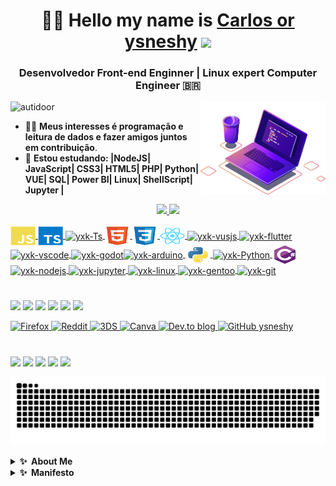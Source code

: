 <h1 align="center">🧑‍💻 Hello my name is  <a href="https://github.com/ysneshy" target="_blank">Carlos or ysneshy</a>
<img src="https://github.com/blackcater/blackcater/raw/main/images/Hi.gif" height="32"/></h1>
<h3 align="center">Desenvolvedor Front-end Enginner | Linux expert Computer Engineer 🇧🇷 </h3>

<img src="https://github.com/ysneshy/ysneshy/blob/main/.github/computer-illustration.png" min-width="200px" max-width="200px" width="200px" align="right" alt="Computador YsneshyCode">

![autidoor](https://readme-typing-svg.demolab.com?font=Fira+Code&pause=1000&color=993399&width=435&lines=%3C+Sejam+Bem+vindo+ao+meu+Github+%2F+%3E;Aqui+todos+somos+um+e+um+somos+todos+)

- 🧑‍💻 **Meus interesses é programação e leitura de dados e fazer amigos juntos em contribuição**.
- 🚀 **Estou estudando: |NodeJS| JavaScript| CSS3| HTML5| PHP| Python| VUE| SQL| Power BI| Linux| ShellScript| Jupyter |**

<div align="center">
  <a href="https://github.com/ysneshy">
  <img height="170em" src="https://github-readme-stats.vercel.app/api?username=ysneshy&show_icons=true&theme=synthwave&include_all_commits=true&count_private=true"/>
  <img height="170em" src="https://github-readme-stats.vercel.app/api/top-langs/?username=ysneshy&layout=compact&langs_count=7&theme=synthwave"/>
</div>
<div style="display: inline_block"><br>
 <img align="center" alt="yxk-Js" height="30" width="40" src="https://raw.githubusercontent.com/devicons/devicon/master/icons/javascript/javascript-plain.svg">
 <img align="center" alt="yxk-Ts" height="30" width="40" src="https://raw.githubusercontent.com/devicons/devicon/master/icons/typescript/typescript-plain.svg">
<img align="center" alt="yxk-Ts" height="30" width="40" src="https://cdn.jsdelivr.net/gh/devicons/devicon/icons/laravel/laravel-plain.svg" />
<img align="center" alt="yxk-HTML5" height="30" width="40" src="https://raw.githubusercontent.com/devicons/devicon/master/icons/html5/html5-original.svg">
 <img align="center" alt="yxk-CSS3" height="30" width="40" src="https://raw.githubusercontent.com/devicons/devicon/master/icons/css3/css3-original.svg">
  <img align="center" alt="yxk-React" height="30" width="40" src="https://raw.githubusercontent.com/devicons/devicon/master/icons/react/react-original.svg"> 
 <img align="center" alt="yxk-vusjs" height="30" width="40" src="https://cdn.jsdelivr.net/gh/devicons/devicon/icons/vuejs/vuejs-original.svg" />
 <img align="center" alt="yxk-flutter" height="30" width="40" src="https://cdn.jsdelivr.net/gh/devicons/devicon/icons/flutter/flutter-original.svg" />  
  <img align="center" alt="yxk-vscode" height="30" width="40" src="https://cdn.jsdelivr.net/gh/devicons/devicon/icons/vscode/vscode-original.svg" />   
  <img align="center" alt="yxk-godot" height="30" width="40" src="https://cdn.jsdelivr.net/gh/devicons/devicon/icons/godot/godot-original.svg" /><img align="center" alt="yxk-arduino" height="30" width="40" src="https://cdn.jsdelivr.net/gh/devicons/devicon/icons/arduino/arduino-original-wordmark.svg" /> <img align="center" alt="yxk-Python" height="30" width="40" src="https://raw.githubusercontent.com/devicons/devicon/master/icons/python/python-original.svg">
 <img align="center" alt="yxk-Python" height="30" width="40" src="https://cdn.jsdelivr.net/gh/devicons/devicon/icons/php/php-original.svg" />
 <img align="center" alt="yxk-Csharp" height="30" width="40" src="https://raw.githubusercontent.com/devicons/devicon/master/icons/csharp/csharp-original.svg">
  <img align="center" alt="yxk-nodejs" height="30" width="40"src="https://cdn.jsdelivr.net/gh/devicons/devicon/icons/nodejs/nodejs-original.svg" />
  <img align="center" alt="yxk-jupyter" height="30" width="40" src="https://cdn.jsdelivr.net/gh/devicons/devicon/icons/jupyter/jupyter-original-wordmark.svg" />
   <img align="center" alt="yxk-linux" height="30" width="40" src="https://cdn.jsdelivr.net/gh/devicons/devicon/icons/linux/linux-original.svg" />
  <img align="center" alt="yxk-gentoo" height="30" width="40" src="https://cdn.jsdelivr.net/gh/devicons/devicon/icons/gentoo/gentoo-plain.svg" />
  <img align="center" alt="yxk-git" height="30" width="40" src="https://www.vectorlogo.zone/logos/git-scm/git-scm-icon.svg" /> 
</div>
 
  #  
<div>
  <a href="https://www.youtube.com/channel/UCiZ5qCAO5aATSZD8XjLz1pQ" target="_blank"><img src="https://img.shields.io/badge/YouTube-FF0000?style=for-the-badge&logo=youtube&logoColor=white" target="_blank"></a>
  <a href="https://instagram.com/ysneshy" target="_blank"><img src="https://img.shields.io/badge/-Instagram-%23E4405F?style=for-the-badge&logo=instagram&logoColor=white" target="_blank"></a>
  <a href = "mailto:ysneshy@gmail.com"><img src="https://img.shields.io/badge/-Gmail-%23333?style=for-the-badge&logo=gmail&logoColor=white" target="_blank"></a>
  <a href="https://www.linkedin.com/in/ysneshy" target="_blank"><img src="https://img.shields.io/badge/-LinkedIn-%230077B5?style=for-the-badge&logo=linkedin&logoColor=white" target="_blank"></a>
  <a href="https://www.facebook.com/ysneshy" target="_blank"><img src="https://img.shields.io/badge/Facebook-1877F2?style=for-the-badge&logo=facebook&logoColor=white" target="_blank"></a>
   <a href="https://github.com/ysneshy" target="_blank"> <img src="https://img.shields.io/static/v1?label=Overview&message=Ysneshy&color=993399&style=for-the-badge&logo=GitHub">
     
 ![Firefox](https://img.shields.io/badge/Firefox-FF7139?style=for-the-badge&logo=Firefox-Browser&logoColor=white)
 ![Reddit](https://img.shields.io/badge/Reddit-%23FF4500.svg?style=for-the-badge&logo=Reddit&logoColor=white)
 ![3DS](https://img.shields.io/badge/3DS-D12228?style=for-the-badge&logo=nintendo-3ds&logoColor=white)
 ![Canva](https://img.shields.io/badge/Canva-%2300C4CC.svg?style=for-the-badge&logo=Canva&logoColor=white)
 ![Dev.to blog](https://img.shields.io/badge/dev.to-0A0A0A?style=for-the-badge&logo=dev.to&logoColor=white)
 [![GitHub ysneshy]( https://img.shields.io/github/followers/ysneshy?label=follow&style=social)](https://github.com/ysneshy)
 <!-- ![GitHub Org's stars](https://img.shields.io/github/stars/ysneshy?style=social)  <a href="#"> -->
 
  #
  
<img height="160em" src="https://github-profile-summary-cards.vercel.app/api/cards/productive-time?username=ysneshy&theme=solarized_dark"/>
<img height="160em" src="https://github-profile-summary-cards.vercel.app/api/cards/profile-details?username=ysneshy&theme=solarized_dark"/>
<img height="160em" src="https://github-profile-summary-cards.vercel.app/api/cards/most-commit-language?username=ysneshy&theme=solarized_dark"/>
<img height="160em" src="https://github-profile-summary-cards.vercel.app/api/cards/repos-per-language?username=ysneshy&theme=solarized_dark"/>
<img height="160em" src="https://github-profile-summary-cards.vercel.app/api/cards/stats?username=ysneshy&theme=solarized_dark"/>

![Snake animation](https://github.com/ysneshy/ysneshy/blob/main/github-contribution-grid-snake.svg)

<details>
  <summary><b>✨&nbsp;&nbsp;About&nbsp;Me</b></summary>
  <br/>
 **Minha area de trabalho Linux conky-colors**
  <br/>
<img height="180" src="https://github.com/ysneshy/ysneshy/blob/main/Captura%20de%20tela%20de%202022-10-03%2014-31-44.png"/>

</details> 

<details>
  <summary><b>✨&nbsp;&nbsp;Manifesto</b></summary>
  <br/>
  
![Badge em Desenvolvimento](http://img.shields.io/static/v1?label=STATUS&message=EM%20DESENVOLVIMENTO&color=GREEN&style=for-the-badge)


</details> 
</div> 
  
  
</div>

